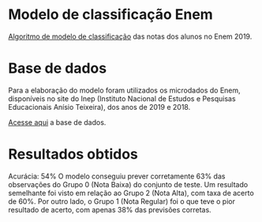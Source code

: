 # Modelo de classificação Enem
[Algoritmo de modelo de classificação](https://github.com/lucasthaynan/machine_learning_enem/blob/main/modelo_classificacao_Enem_2019.ipynb) das notas dos alunos no Enem 2019.

# Base de dados
Para a elaboração do modelo foram utilizados os microdados do Enem, disponíveis no site do Inep (Instituto Nacional de Estudos e Pesquisas Educacionais Anísio Teixeira), dos anos de 2019 e 2018.

[Acesse aqui](https://www.gov.br/inep/pt-br/acesso-a-informacao/dados-abertos/microdados/enem) a base de dados.

# Resultados obtidos
Acurácia: 54%
O modelo conseguiu prever corretamente 63% das observações do Grupo 0 (Nota Baixa) do conjunto de teste. 
Um resultado semelhante foi visto em relação ao Grupo 2 (Nota Alta), com taxa de acerto de 60%.
Por outro lado, o Grupo 1 (Nota Regular) foi o que teve o pior resultado de acerto, com apenas 38% das previsões corretas.



